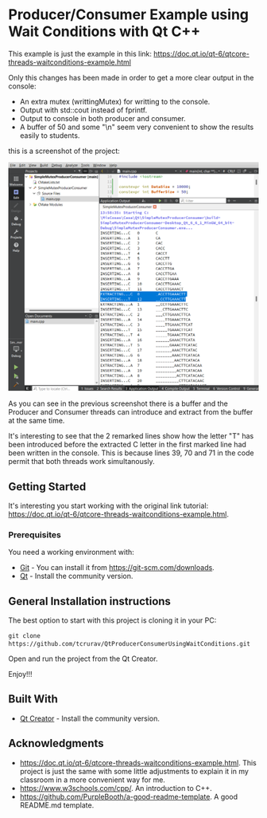 # Producer/Consumer Example using Wait Conditions with Qt C++

This example is just the example in this link: https://doc.qt.io/qt-6/qtcore-threads-waitconditions-example.html

Only this changes has been made in order to get a more clear output in the console:
 - An extra mutex (writtingMutex) for writting to the console.
 - Output with std::cout instead of fprintf.
 - Output to console in both producer and consumer.
 - A buffer of 50 and some "\n" seem very convenient to show the results easily to students. 
 
 this is a screenshot of the project:

  ![screenshots](screenshots/screenshot-01.png)
 
As you can see in the previous screenshot there is a buffer and the Producer and Consumer threads can introduce and extract from the buffer at the same time. 

It's interesting to see that the 2 remarked lines show how the letter "T" has been introduced before the extracted C letter in the first marked line had been written in the console. This is because lines 39, 70 and 71 in the code permit that both threads work simultanously.

## Getting Started

It's interesting you start working with the original link tutorial: https://doc.qt.io/qt-6/qtcore-threads-waitconditions-example.html.

### Prerequisites

You need a working environment with:
* [Git](https://git-scm.com) - You can install it from https://git-scm.com/downloads.
* [Qt](https://www.qt.io/download-open-source) - Install the community version.

## General Installation instructions

The best option to start with this project is cloning it in your PC:

```
git clone https://github.com/tcrurav/QtProducerConsumerUsingWaitConditions.git
```

Open and run the project from the Qt Creator.

Enjoy!!!

## Built With

* [Qt Creator](https://www.qt.io/download-open-source) - Install the community version.

## Acknowledgments

* https://doc.qt.io/qt-6/qtcore-threads-waitconditions-example.html. This project is just the same with some little adjustments to explain it in my classroom in a more convenient way for me.
* https://www.w3schools.com/cpp/. An introduction to C++.
* https://github.com/PurpleBooth/a-good-readme-template. A good README.md template.